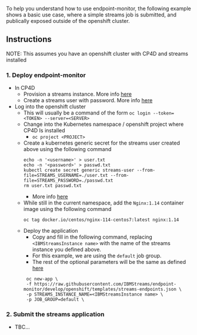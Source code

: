 To help you understand how to use endpoint-monitor, the following example shows a basic use case, where a simple streams job is submitted, and publically exposed outside of the openshift cluster. 

## Instructions

NOTE: This assumes you have an openshift cluster with CP4D and streams installed

### 1. Deploy endpoint-monitor

- In CP4D
  - Provision a streams instance. More info [here](https://www.ibm.com/support/producthub/icpdata/docs/content/SSQNUZ_current/cpd/svc/streams/provision.html)
  - Create a streams user with password. More info [here](https://www.ibm.com/support/producthub/icpdata/docs/content/SSQNUZ_current/cpd/svc/streams/managing-access.html)
- Log into the openshift cluster
  - This will usually be a command of the form `oc login --token=<TOKEN> --server=<SERVER>`
  - Change into the Kubernetes namespace / openshift project where CP4D Is installed
    - `oc project <PROJECT>`
  - Create a kubernetes generic secret for the streams user created above using the following command
    ```
    echo -n '<username>' > user.txt
    echo -n '<password>' > passwd.txt
    kubectl create secret generic streams-user --from-file=STREAMS_USERNAME=./user.txt --from-file=STREAMS_PASSWORD=./passwd.txt
    rm user.txt passwd.txt
    ```
    - More info [here](https://github.com/IBMStreams/endpoint-monitor#1-define-streams-user)
  - While still in the current namespace, add the `Nginx:1.14` container image using the following command
    ```
    oc tag docker.io/centos/nginx-114-centos7:latest nginx:1.14
    ```
  - Deploy the application
    - Copy and fill in the following command, replacing `<IBMStreamsInstance name>` with the name of the streams instance you defined above.
    - For this example, we are using the `default` job group. 
    - The rest of the optional parameters will be the same as defined [here](https://github.com/IBMStreams/endpoint-monitor#5-deploy-application)
    ```
     oc new-app \
     -f https://raw.githubusercontent.com/IBMStreams/endpoint-monitor/develop/openshift/templates/streams-endpoints.json \
     -p STREAMS_INSTANCE_NAME=<IBMStreamsInstance name> \
     -p JOB_GROUP=default \
    ```
    
### 2. Submit the streams application
- TBC...
  
